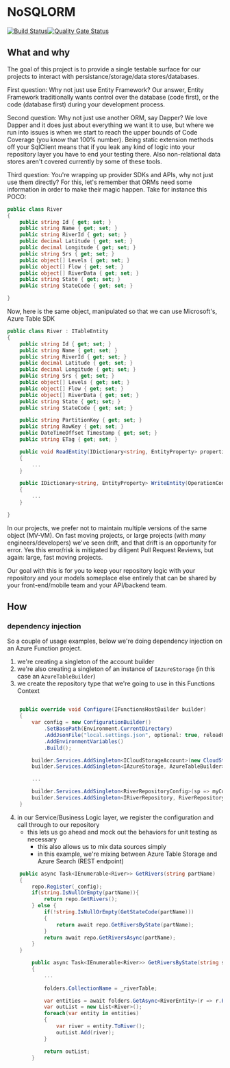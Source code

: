# NoSQLORM

[![Build Status](https://dev.azure.com/badgerowluke/RelationalMapper/_apis/build/status/fatguyclimbs.NoSQLORM?branchName=master)](https://dev.azure.com/badgerowluke/RelationalMapper/_build/latest?definitionId=5?branchName=master)[![Quality Gate Status](https://sonarcloud.io/api/project_badges/measure?project=badgerowluke_NoSQLORM&metric=alert_status)](https://sonarcloud.io/dashboard?id=badgerowluke_NoSQLORM)

## What and why

The goal of this project is to provide a single testable surface for our projects to interact with persistance/storage/data stores/databases.

First question: Why not just use Entity Framework? Our answer, Entity Framework traditionally wants control over the database (code first), or the code (database first) during your development process.

Second question: Why not just use another ORM, say Dapper? We love Dapper and it does just about everything we want it to use, but where we run into issues is when we start to reach the upper bounds of Code Coverage (you know that 100% number).  Being static extension methods off your SqlClient means that if you leak any kind of logic into your repository layer you have to end your testing there.  Also non-relational data stores aren't covered currently by some of these tools.

Third question: You're wrapping up provider SDKs and APIs, why not just use them directly? For this, let's remember that ORMs need some information in order to make their magic happen.  Take for instance this POCO:

```csharp
public class River
{
    public string Id { get; set; }
    public string Name { get; set; }
    public string RiverId { get; set; }
    public decimal Latitude { get; set; }
    public decimal Longitude { get; set; }
    public string Srs { get; set; }
    public object[] Levels { get; set; }
    public object[] Flow { get; set; }
    public object[] RiverData { get; set; }
    public string State { get; set; }
    public string StateCode { get; set; }

}
```
Now, here is the same object, manipulated so that we can use Microsoft's, Azure Table SDK

```csharp
public class River : ITableEntity
{
    public string Id { get; set; }
    public string Name { get; set; }
    public string RiverId { get; set; }
    public decimal Latitude { get; set; }
    public decimal Longitude { get; set; }
    public string Srs { get; set; }
    public object[] Levels { get; set; }
    public object[] Flow { get; set; }
    public object[] RiverData { get; set; }
    public string State { get; set; }
    public string StateCode { get; set; }

    public string PartitionKey { get; set; }
    public string RowKey { get; set; }
    public DateTimeOffset Timestamp { get; set; }
    public string ETag { get; set; }

    public void ReadEntity(IDictionary<string, EntityProperty> properties, OperationContext operationContext)
    {
        ...
    }

    public IDictionary<string, EntityProperty> WriteEntity(OperationContext operationContext)
    {
        ...
    }

}
```

In our projects, we prefer not to maintain multiple versions of the same object (MV-VM). On fast moving projects, or large projects (with _many_ engineers/developers) we've seen drift, and that drift is an opportunity for error.  Yes this error/risk is mitigated by diligent Pull Request Reviews, but again: large, fast moving projects.  

Our goal with this is for you to keep your repository logic with your repository and your models someplace else entirely that can be shared by your front-end/mobile team and your API/backend team.  

## How

### dependency injection

So a couple of usage examples, below we're doing dependency injection on an Azure Function project.

1. we're creating a singleton of the account builder
2. we're also creating a singleton of an instance of `IAzureStorage` (in this case an `AzureTableBuilder`)
3. we create the repository type that we're going to use in this Functions Context 

```csharp

    public override void Configure(IFunctionsHostBuilder builder)
    {
        var config = new ConfigurationBuilder()
            .SetBasePath(Environment.CurrentDirectory)
            .AddJsonFile("local.settings.json", optional: true, reloadOnChange: true)
            .AddEnvironmentVariables()
            .Build();

        builder.Services.AddSingleton<ICloudStorageAccount>(new CloudStorageAccountBuilder(myConfig.storageConnectionString));
        builder.Services.AddSingleton<IAzureStorage, AzureTableBuilder>();

        ...

        builder.Services.AddSingleton<RiverRepositoryConfig>(sp => myConfig);
        builder.Services.AddSingleton<IRiverRepository, RiverRepository>();
    }
```
4. in our Service/Business Logic layer, we register the configuration and call through to our repository
    * this lets us go ahead and mock out the behaviors for unit testing as necessary
        * this also allows us to mix data sources simply 
        * in this example, we're mixing between Azure Table Storage and Azure Search (REST endpoint)

```csharp
    public async Task<IEnumerable<River>> GetRivers(string partName)
    {
        repo.Register(_config);
        if(string.IsNullOrEmpty(partName)){
            return repo.GetRivers();
        } else {
            if(!string.IsNullOrEmpty(GetStateCode(partName)))
            {
                return await repo.GetRiversByState(partName);
            }
            return await repo.GetRiversAsync(partName);
        }
    }

        public async Task<IEnumerable<River>> GetRiversByState(string stateCode)
        {
            ... 
            
            folders.CollectionName = _riverTable;

            var entities = await folders.GetAsync<RiverEntity>(r => r.PartitionKey.Equals(stateCode));
            var outList = new List<River>();
            foreach(var entity in entities)
            {
                var river = entity.ToRiver();
                outList.Add(river);
            }

            return outList;
        }    
```



